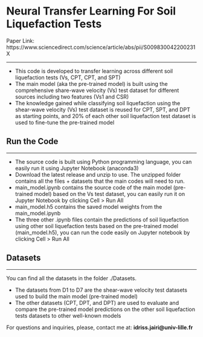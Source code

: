 <h1>Neural Transfer Learning For Soil Liquefaction Tests</h1>
<p>Paper Link: https://www.sciencedirect.com/science/article/abs/pii/S009830042200231X</p>
<hr>
<ul>
  <li>This code is developed to transfer learning across different soil liquefaction tests (Vs, CPT, CPT, and SPT)</li>
  <li>The main model (aka the pre-trained model) is built using the comprehensive share-wave velocity (Vs) test dataset for different sources including two features (Vs1 and CSR)</li>
  <li>The knowledge gained while classifying soil liquefaction using the shear-wave velocity (Vs) test dataset is reused for CPT, SPT, and DPT as starting points, and 20% of each other soil liquefaction test dataset is used to fine-tune the pre-trained model</li>
</ul>
<h2>Run the Code</h2>
<hr>
<ul>
  <li>The source code is built using Python programming language, you can easily run it using Jupyter Notebook (anaconda3)</li>
  <li>Download the latest release and unzip to use. The unzipped folder contains all the files + datasets that the main codes will need to run.</li>
  <li>main_model.ipynb contains the source code of the main model (pre-trained model) based on the Vs test dataset, you can easily run it on Jupyter Notebook by clicking Cell > Run All</li>
  <li>main_model.h5 contains the saved model weights from the main_model.ipynb</li>
  <li>The three other .ipynb files contain the predictions of soil liquefaction using other soil liquefaction tests based on the pre-trained model (main_model.h5), you can run the code easily on Jupyter notebook by clicking Cell > Run All </li>
</ul>
<h2>Datasets</h2>
<hr>
<p>
  You can find all the datasets in the folder ./Datasets.
</p>
<ul>
  <li>The datasets from D1 to D7 are the shear-wave velocity test datasets used to build the main model (pre-trained model)</li>
  <li>The other datasets (CPT, DPT, and DPT) are used to evaluate and compare the pre-trained model predictions on the other soil liquefaction tests datasets to other well-known models</li>
</ul>

<p>For questions and inquiries, please, contact me at: <b>idriss.jairi@univ-lille.fr</b></p>
